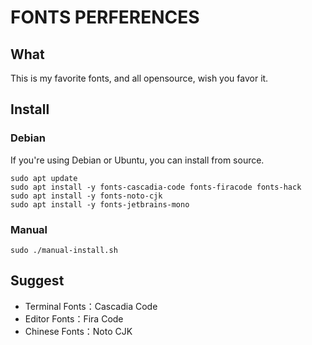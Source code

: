 # FONTS PERFERENCES

## What

This is my favorite fonts, and all opensource, wish you favor it.

## Install

### Debian

If you're using Debian or Ubuntu, you can install from source.

```shell
sudo apt update
sudo apt install -y fonts-cascadia-code fonts-firacode fonts-hack
sudo apt install -y fonts-noto-cjk
sudo apt install -y fonts-jetbrains-mono
```

### Manual

```shell
sudo ./manual-install.sh
```

## Suggest

- Terminal Fonts：Cascadia Code
- Editor Fonts：Fira Code
- Chinese Fonts：Noto CJK